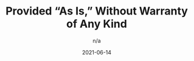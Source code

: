 ---
author: n/a
date: 2021-06-14
layout: post.njk
tags:
  - open-source
  - community
  - licensing
target_url: https://drewdevault.com/2021/06/14/Provided-as-is-without-warranty.html
title: Provided “As Is,” Without Warranty of Any Kind
---